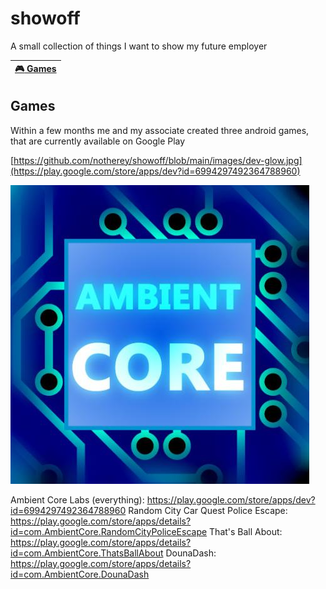 # showoff
A small collection of things I want to show my future employer

| [:video_game: Games](#Games) |
| --------------- |

## Games
Within a few months me and my associate created three android games, that are currently available on Google Play

[https://github.com/notherey/showoff/blob/main/images/dev-glow.jpg](https://play.google.com/store/apps/dev?id=6994297492364788960)

[![alt text](https://github.com/notherey/showoff/blob/main/images/dev-glow.jpg "Our Google Play")](https://play.google.com/store/apps/dev?id=6994297492364788960)

Ambient Core Labs (everything): https://play.google.com/store/apps/dev?id=6994297492364788960
Random City Car Quest Police Escape: https://play.google.com/store/apps/details?id=com.AmbientCore.RandomCityPoliceEscape
That's Ball About: https://play.google.com/store/apps/details?id=com.AmbientCore.ThatsBallAbout
DounaDash: https://play.google.com/store/apps/details?id=com.AmbientCore.DounaDash
